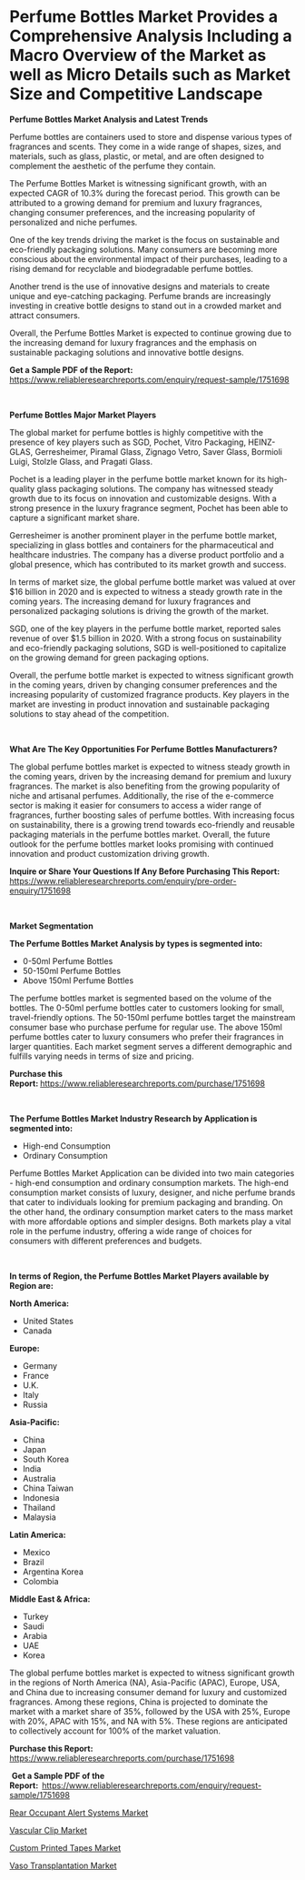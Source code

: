 <p><h1>Perfume Bottles Market Provides a Comprehensive Analysis Including a Macro Overview of the Market as well as Micro Details such as Market Size and Competitive Landscape</h1></p><p><strong>Perfume Bottles Market Analysis and Latest Trends</strong></p>
<p><p>Perfume bottles are containers used to store and dispense various types of fragrances and scents. They come in a wide range of shapes, sizes, and materials, such as glass, plastic, or metal, and are often designed to complement the aesthetic of the perfume they contain.</p><p>The Perfume Bottles Market is witnessing significant growth, with an expected CAGR of 10.3% during the forecast period. This growth can be attributed to a growing demand for premium and luxury fragrances, changing consumer preferences, and the increasing popularity of personalized and niche perfumes.</p><p>One of the key trends driving the market is the focus on sustainable and eco-friendly packaging solutions. Many consumers are becoming more conscious about the environmental impact of their purchases, leading to a rising demand for recyclable and biodegradable perfume bottles.</p><p>Another trend is the use of innovative designs and materials to create unique and eye-catching packaging. Perfume brands are increasingly investing in creative bottle designs to stand out in a crowded market and attract consumers.</p><p>Overall, the Perfume Bottles Market is expected to continue growing due to the increasing demand for luxury fragrances and the emphasis on sustainable packaging solutions and innovative bottle designs.</p></p>
<p><strong>Get a Sample PDF of the Report:&nbsp;</strong> <a href="https://www.reliableresearchreports.com/enquiry/request-sample/1751698">https://www.reliableresearchreports.com/enquiry/request-sample/1751698</a></p>
<p>&nbsp;</p>
<p><strong>Perfume Bottles Major Market Players</strong></p>
<p><p>The global market for perfume bottles is highly competitive with the presence of key players such as SGD, Pochet, Vitro Packaging, HEINZ-GLAS, Gerresheimer, Piramal Glass, Zignago Vetro, Saver Glass, Bormioli Luigi, Stolzle Glass, and Pragati Glass.</p><p>Pochet is a leading player in the perfume bottle market known for its high-quality glass packaging solutions. The company has witnessed steady growth due to its focus on innovation and customizable designs. With a strong presence in the luxury fragrance segment, Pochet has been able to capture a significant market share.</p><p>Gerresheimer is another prominent player in the perfume bottle market, specializing in glass bottles and containers for the pharmaceutical and healthcare industries. The company has a diverse product portfolio and a global presence, which has contributed to its market growth and success.</p><p>In terms of market size, the global perfume bottle market was valued at over $16 billion in 2020 and is expected to witness a steady growth rate in the coming years. The increasing demand for luxury fragrances and personalized packaging solutions is driving the growth of the market.</p><p>SGD, one of the key players in the perfume bottle market, reported sales revenue of over $1.5 billion in 2020. With a strong focus on sustainability and eco-friendly packaging solutions, SGD is well-positioned to capitalize on the growing demand for green packaging options.</p><p>Overall, the perfume bottle market is expected to witness significant growth in the coming years, driven by changing consumer preferences and the increasing popularity of customized fragrance products. Key players in the market are investing in product innovation and sustainable packaging solutions to stay ahead of the competition.</p></p>
<p>&nbsp;</p>
<p><strong>What Are The Key Opportunities For Perfume Bottles Manufacturers?</strong></p>
<p><p>The global perfume bottles market is expected to witness steady growth in the coming years, driven by the increasing demand for premium and luxury fragrances. The market is also benefiting from the growing popularity of niche and artisanal perfumes. Additionally, the rise of the e-commerce sector is making it easier for consumers to access a wider range of fragrances, further boosting sales of perfume bottles. With increasing focus on sustainability, there is a growing trend towards eco-friendly and reusable packaging materials in the perfume bottles market. Overall, the future outlook for the perfume bottles market looks promising with continued innovation and product customization driving growth.</p></p>
<p><strong>Inquire or Share Your Questions If Any Before Purchasing This Report:</strong> <a href="https://www.reliableresearchreports.com/enquiry/pre-order-enquiry/1751698">https://www.reliableresearchreports.com/enquiry/pre-order-enquiry/1751698</a></p>
<p>&nbsp;</p>
<p><strong>Market Segmentation</strong></p>
<p><strong>The Perfume Bottles Market Analysis by types is segmented into:</strong></p>
<p><ul><li>0-50ml Perfume Bottles</li><li>50-150ml Perfume Bottles</li><li>Above 150ml Perfume Bottles</li></ul></p>
<p><p>The perfume bottles market is segmented based on the volume of the bottles. The 0-50ml perfume bottles cater to customers looking for small, travel-friendly options. The 50-150ml perfume bottles target the mainstream consumer base who purchase perfume for regular use. The above 150ml perfume bottles cater to luxury consumers who prefer their fragrances in larger quantities. Each market segment serves a different demographic and fulfills varying needs in terms of size and pricing.</p></p>
<p><strong>Purchase this Report:&nbsp;</strong><a href="https://www.reliableresearchreports.com/purchase/1751698">https://www.reliableresearchreports.com/purchase/1751698</a></p>
<p>&nbsp;</p>
<p><strong>The Perfume Bottles Market Industry Research by Application is segmented into:</strong></p>
<p><ul><li>High-end Consumption</li><li>Ordinary Consumption</li></ul></p>
<p><p>Perfume Bottles Market Application can be divided into two main categories - high-end consumption and ordinary consumption markets. The high-end consumption market consists of luxury, designer, and niche perfume brands that cater to individuals looking for premium packaging and branding. On the other hand, the ordinary consumption market caters to the mass market with more affordable options and simpler designs. Both markets play a vital role in the perfume industry, offering a wide range of choices for consumers with different preferences and budgets.</p></p>
<p>&nbsp;</p>
<p><strong>In terms of Region, the Perfume Bottles Market Players available by Region are:</strong></p>
<p>
    <p> <strong> North America: </strong>
        <ul>
            <li>United States</li>
            <li>Canada</li>
        </ul>
        </p> 
    <p> <strong> Europe: </strong>
        <ul>
            <li>Germany</li>
            <li>France</li>
            <li>U.K.</li>
            <li>Italy</li>
            <li>Russia</li>
        </ul>
        </p> 
    <p> <strong> Asia-Pacific: </strong>
        <ul>
            <li>China</li>
            <li>Japan</li>
            <li>South Korea</li>
            <li>India</li>
            <li>Australia</li>
            <li>China Taiwan</li>
            <li>Indonesia</li>
            <li>Thailand</li>
            <li>Malaysia</li>
        </ul>
        </p> 
    <p> <strong> Latin America: </strong>
        <ul>
            <li>Mexico</li>
            <li>Brazil</li>
            <li>Argentina Korea</li>
            <li>Colombia</li>
        </ul>
        </p> 
    <p> <strong> Middle East & Africa: </strong>
        <ul>
            <li>Turkey</li>
            <li>Saudi</li>
            <li>Arabia</li>
            <li>UAE</li>
            <li>Korea</li>
        </ul>
    </p>
    </p>
<p><p>The global perfume bottles market is expected to witness significant growth in the regions of North America (NA), Asia-Pacific (APAC), Europe, USA, and China due to increasing consumer demand for luxury and customized fragrances. Among these regions, China is projected to dominate the market with a market share of 35%, followed by the USA with 25%, Europe with 20%, APAC with 15%, and NA with 5%. These regions are anticipated to collectively account for 100% of the market valuation.</p></p>
<p><strong>Purchase this Report: </strong><a href="https://www.reliableresearchreports.com/purchase/1751698">https://www.reliableresearchreports.com/purchase/1751698</a></p>
<p>&nbsp;<strong>Get a Sample PDF of the Report:&nbsp;&nbsp;</strong><a href="https://www.reliableresearchreports.com/enquiry/request-sample/1751698">https://www.reliableresearchreports.com/enquiry/request-sample/1751698</a></p>
<p><strong></strong></p>
<p><p><a href="https://iodized-pantydraco-05c.notion.site/Rear-Occupant-Alert-Systems-Market-Size-Growth-and-Forecast-from-2024-2031-f0d583b6cac54dceb4e343a62c817f7c">Rear Occupant Alert Systems Market</a></p><p><a href="https://view.publitas.com/reportprime-1/vascular-clip-market-provides-a-comprehensive-analysis-including-a-macro-overview-of-the-market-as-well-as-micro-details-such-as-market-size-and-competitive-landscape/">Vascular Clip Market</a></p><p><a href="https://github.com/nancykennedykellievqfqt2/Market-Research-Report-List-1/blob/main/custom-printed-tapes-market.md">Custom Printed Tapes Market</a></p><p><a href="https://view.publitas.com/reportprime-1/vaso-transplantation-market-analysis-and-market-size-global-industry-overview-market-segmentation-and-forecast-2024-to-2031/">Vaso Transplantation Market</a></p></p>